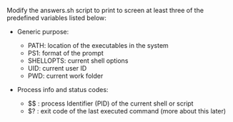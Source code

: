 Modify the answers.sh script to print to screen
at least three of the predefined variables listed below:

- Generic purpose:
  - PATH: location of the executables in the system
  - PS1: format of the prompt
  -  SHELLOPTS: current shell options
  - UID: current user ID
  -  PWD: current work folder

- Process info and status codes:
  - $$ : process Identifier (PID) of the current shell or script
  - $? : exit code of the last executed command (more about this later)
